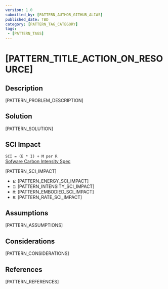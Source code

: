 ```yaml
---
version: 1.0
submitted_by: [PATTERN_AUTHOR_GITHUB_ALIAS]
published_date: TBD
category: [PATTERN_TAG_CATEGORY]
tags: 
 - [PATTERN_TAGS]
---
```


# [PATTERN_TITLE_ACTION_ON_RESOURCE]

## Description

[PATTERN_PROBLEM_DESCRIPTION]

## Solution

[PATTERN_SOLUTION] 

## SCI Impact

`SCI = (E * I) + M per R`  
[Sofware Carbon Intensity Spec](https://github.com/Green-Software-Foundation/software_carbon_intensity)

[PATTERN_SCI_IMPACT]

- `E`: [PATTERN_ENERGY_SCI_IMPACT]
- `I`: [PATTERN_INTENSITY_SCI_IMPACT]
- `M`: [PATTERN_EMBODIED_SCI_IMPACT]
- `R`: [PATTERN_RATE_SCI_IMPACT]

## Assumptions

[PATTERN_ASSUMPTIONS]

## Considerations

[PATTERN_CONSIDERATIONS]

## References

[PATTERN_REFERENCES]